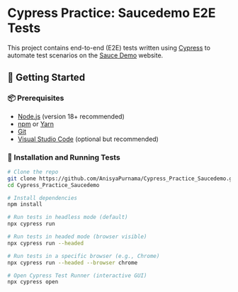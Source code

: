 # Cypress Practice: Saucedemo E2E Tests

This project contains end-to-end (E2E) tests written using [Cypress](https://www.cypress.io/) to automate test scenarios on the [Sauce Demo](https://www.saucedemo.com/) website.

## 🚀 Getting Started

### 📦 Prerequisites

- [Node.js](https://nodejs.org/) (version 18+ recommended)
- [npm](https://www.npmjs.com/) or [Yarn](https://yarnpkg.com/)
- [Git](https://git-scm.com/)
- [Visual Studio Code](https://code.visualstudio.com/) (optional but recommended)

### 🔧 Installation and Running Tests

```bash
# Clone the repo
git clone https://github.com/AnisyaPurnama/Cypress_Practice_Saucedemo.git
cd Cypress_Practice_Saucedemo

# Install dependencies
npm install

# Run tests in headless mode (default)
npx cypress run

# Run tests in headed mode (browser visible)
npx cypress run --headed

# Run tests in a specific browser (e.g., Chrome)
npx cypress run --headed --browser chrome

# Open Cypress Test Runner (interactive GUI)
npx cypress open

```
